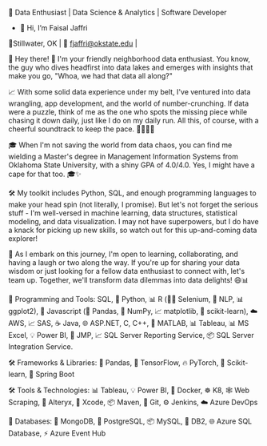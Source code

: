 🚀 Data Enthusiast | Data Science & Analytics | Software Developer

- 👋 Hi, I’m Faisal Jaffri

📍Stillwater, OK | 📧 fjaffri@okstate.edu | 

👋 Hey there! 👋 I'm your friendly neighborhood data enthusiast. You know, the guy who dives headfirst into data lakes and emerges with insights that make you go, "Whoa, we had that data all along?"

📈  With some solid data experience under my belt, I've ventured into data wrangling, app development, and the world of number-crunching. If data were a puzzle, think of me as the one who spots the missing piece while chasing it down daily, just like I do on my daily run. All this, of course, with a cheerful soundtrack to keep the pace. 🎵😄🏃‍♂️

🎓 When I'm not saving the world from data chaos, you can find me wielding a Master's degree in Management Information Systems from Oklahoma State University, with a shiny GPA of 4.0/4.0. Yes, I might have a cape for that too. 🎓✨

🛠️ My toolkit includes Python, SQL, and enough programming languages to make your head spin (not literally, I promise). But let's not forget the serious stuff - I'm well-versed in machine learning, data structures, statistical modeling, and data visualization. I may not have superpowers, but I do have a knack for picking up new skills, so watch out for this up-and-coming data explorer!

🚀 As I embark on this journey, I'm open to learning, collaborating, and having a laugh or two along the way. If you're up for sharing your data wisdom or just looking for a fellow data enthusiast to connect with, let's team up. Together, we'll transform data dilemmas into data delights! 😄📊

🚀 Programming and Tools: SQL, 🐍 Python, 📊 R (🕵️‍♂️ Selenium, 📖 NLP, 📊 ggplot2), 🎨 Javascript (🐼 Pandas, 🔢 NumPy, 📈 matplotlib, 🧠 scikit-learn), ☁️ AWS, 📈 SAS, ☕ Java, 🌐 ASP.NET, C, C++, 🧮 MATLAB, 📊 Tableau, 📊 MS Excel, 💡 Power BI, 🔬 JMP, 📈 SQL Server Reporting Service, 📦 SQL Server Integration Service.

🛠️ Frameworks & Libraries: 🐼 Pandas, 🧠 TensorFlow, 🔥 PyTorch, 🧪 Scikit-learn, 🚀 Spring Boot

🛠️ Tools & Technologies: 📊 Tableau, 💡 Power BI, 🐳 Docker, ☸️ K8, 🕸️ Web Scraping, 🔄 Alteryx, 📲 Xcode, 📦 Maven, 🐙 Git, ⚙️ Jenkins, ☁️ Azure DevOps

💽 Databases: 🍃 MongoDB, 🐘 PostgreSQL, 📦 MySQL, 🏢 DB2, 🌐 Azure SQL Database, ⚡ Azure Event Hub
